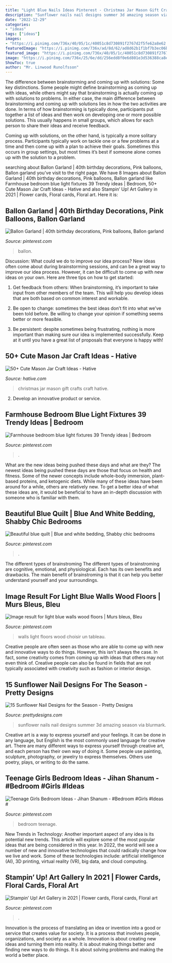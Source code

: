 ```yaml
---
title: "Light Blue Nails Ideas Pinterest - Christmas Jar Mason Gift Crafts Craft Hative"
description: "Sunflower nails nail designs summer 3d amazing season via blurmark"
date: "2022-12-29"
categories:
- "ideas"
tags: ["ideas"]
images:
- "https://i.pinimg.com/736x/40/05/1c/40051c8d730891f2767d2f5fe62a8e62.jpg"
featuredImage: "https://i.pinimg.com/736x/ad/8d/62/ad8d62b1f1bf7b3ec06b645be6a48e07.jpg"
featured_image: "https://i.pinimg.com/736x/40/05/1c/40051c8d730891f2767d2f5fe62a8e62.jpg"
image: "https://i.pinimg.com/736x/25/6e/dd/256edd8f0e6d801e3d536388ca8ed91e.jpg"
ShowToc: true
author: "Mr. Linwood Runolfsson"
---
```



The difference between brainstorming and coming up with solutions: Some key distinctions.
Some people might define brainstorming as coming up with ideas, while others might say that brainstorming is actually coming up with solutions to problems. In either case, the main difference between brainstorming and coming up with solutions lies in how the two activities are done.
In terms of how brainstorming is typically done, participants put together a list of ideas and then work on developing one or more possible solutions. This usually happens in small groups, which allows for each person to share their ideas and receive feedback.

Coming up with solutions, on the other hand, is typically a more solitary process. Participants typically work on tackle one or a few problems at a time and then come up with a plan to achieve their goals. Sometimes this occurs in group settings, but most times it’s best if someone alone comes up with the solution to a problem.

	

		
searching about Ballon Garland | 40th birthday decorations, Pink balloons, Ballon garland you've visit to the right page. We have 8 Images about Ballon Garland | 40th birthday decorations, Pink balloons, Ballon garland like Farmhouse bedroom blue light fixtures 39 Trendy ideas | Bedroom, 50+ Cute Mason Jar Craft Ideas - Hative and also Stampin’ Up! Art Gallery in 2021 | Flower cards, Floral cards, Floral art. Here it is:
		
    
## Ballon Garland | 40th Birthday Decorations, Pink Balloons, Ballon Garland

<img loading=lazy src="https://i.pinimg.com/736x/49/e7/71/49e771166b24a7dff40b67dcaa8667a1.jpg" onerror="this.onerror=null;this.src='https://tse4.mm.bing.net/th?id=OIP.vv1BXhMY3BkJI7e3ld8ZYwHaKn&amp;pid=15.1';" alt="Ballon Garland | 40th birthday decorations, Pink balloons, Ballon garland">

_Source: pinterest.com_

>ballon. 

	

Discussion: What could we do to improve our idea process?
New ideas often come about during brainstorming sessions, and can be a great way to improve our idea process. However, it can be difficult to come up with new ideas on your own. Here are three tips on how to get started:
1. Get feedback from others: When brainstorming, it’s important to take input from other members of the team. This will help you develop ideas that are both based on common interest and workable.

2. Be open to change: sometimes the best ideas don’t fit into what we’ve been told before. Be willing to change your opinion if something seems better or more feasible.

3. Be persistent: despite sometimes being frustrating, nothing is more important than making sure our idea is implemented successfully. Keep at it until you have a great list of proposals that everyone is happy with!

    
## 50+ Cute Mason Jar Craft Ideas - Hative

<img loading=lazy src="https://hative.com/wp-content/uploads/2014/02/mason-jar-crafts/christmas-food-gift-13.jpg" onerror="this.onerror=null;this.src='https://tse1.mm.bing.net/th?id=OIP.IOWvQxpGKOKAEkRgncZulQHaHa&amp;pid=15.1';" alt="50+ Cute Mason Jar Craft Ideas - Hative">

_Source: hative.com_

>christmas jar mason gift crafts craft hative. 

	

2. Develop an innovative product or service.

    
## Farmhouse Bedroom Blue Light Fixtures 39 Trendy Ideas | Bedroom

<img loading=lazy src="https://i.pinimg.com/736x/ff/28/b5/ff28b595cbab090f6653db42b78c3e75.jpg" onerror="this.onerror=null;this.src='https://tse2.mm.bing.net/th?id=OIP.G0-BXjjn6XjcCnPg3EDUIwAAAA&amp;pid=15.1';" alt="Farmhouse bedroom blue light fixtures 39 Trendy ideas | Bedroom">

_Source: pinterest.com_

>. 

	

What are the new ideas being pushed these days and what are they?
The newest ideas being pushed these days are those that focus on health and fitness. Some of the newer concepts include whole-body immersion, plant-based proteins, and ketogenic diets. While many of these ideas have been around for a while, others are relatively new. To get a better idea of what these ideas are, it would be beneficial to have an in-depth discussion with someone who is familiar with them.

    
## Beautiful Blue Quilt | Blue And White Bedding, Shabby Chic Bedrooms

<img loading=lazy src="https://i.pinimg.com/736x/d1/c7/3d/d1c73ddfb8c6b725f4d3ed8c13e3be82--comforters.jpg" onerror="this.onerror=null;this.src='https://tse2.mm.bing.net/th?id=OIP.CyJ_lpg8FJYBe6UFGg6n-AHaNJ&amp;pid=15.1';" alt="Beautiful blue quilt | Blue and white bedding, Shabby chic bedrooms">

_Source: pinterest.com_

>. 

	

The different types of brainstroming
The different types of brainstroming are cognitive, emotional, and physiological. Each has its own benefits and drawbacks. The main benefit of brainstroming is that it can help you better understand yourself and your surroundings.

    
## Image Result For Light Blue Walls Wood Floors | Murs Bleus, Bleu

<img loading=lazy src="https://i.pinimg.com/736x/40/05/1c/40051c8d730891f2767d2f5fe62a8e62.jpg" onerror="this.onerror=null;this.src='https://tse3.mm.bing.net/th?id=OIP.s_azRw9zBhT1Hbxa8OlPLgHaLC&amp;pid=15.1';" alt="Image result for light blue walls wood floors | Murs bleus, Bleu">

_Source: pinterest.com_

>walls light floors wood choisir un tableau. 

	

Creative people are often seen as those who are able to come up with new and innovative ways to do things. However, this isn't always the case. In fact, some creativity comes from coming up with ideas that others may not even think of. Creative people can also be found in fields that are not typically associated with creativity such as fashion or interior design.

    
## 15 Sunflower Nail Designs For The Season - Pretty Designs

<img loading=lazy src="https://www.prettydesigns.com/wp-content/uploads/2014/06/3D-Sunflower-Nails.jpg" onerror="this.onerror=null;this.src='https://tse4.mm.bing.net/th?id=OIP.xjlkz4syPrYAf3MMquZRfgHaJ3&amp;pid=15.1';" alt="15 Sunflower Nail Designs for the Season - Pretty Designs">

_Source: prettydesigns.com_

>sunflower nails nail designs summer 3d amazing season via blurmark. 

	

Creative art is a way to express yourself and your feelings. It can be done in any language, but English is the most commonly used language for creative art. There are many different ways to express yourself through creative art, and each person has their own way of doing it. Some people use painting, sculpture, photography, or jewelry to express themselves. Others use poetry, plays, or writing to do the same.

    
## Teenage Girls Bedroom Ideas - Jihan Shanum - #Bedroom #Girls #Ideas #

<img loading=lazy src="https://i.pinimg.com/736x/25/6e/dd/256edd8f0e6d801e3d536388ca8ed91e.jpg" onerror="this.onerror=null;this.src='https://tse4.mm.bing.net/th?id=OIP.WILg1RTUOcA1S4kLjOXXqgHaJ3&amp;pid=15.1';" alt="Teenage Girls Bedroom Ideas - Jihan Shanum - #Bedroom #Girls #Ideas #">

_Source: pinterest.com_

>bedroom teenage. 

	

New Trends in Technology: Another important aspect of any idea is its potential new trends. This article will explore some of the most popular ideas that are being considered in this year.
In 2022, the world will see a number of new and innovative technologies that could radically change how we live and work. Some of these technologies include: artificial intelligence (AI), 3D printing, virtual reality (VR), big data, and cloud computing.

    
## Stampin’ Up! Art Gallery In 2021 | Flower Cards, Floral Cards, Floral Art

<img loading=lazy src="https://i.pinimg.com/736x/ad/8d/62/ad8d62b1f1bf7b3ec06b645be6a48e07.jpg" onerror="this.onerror=null;this.src='https://tse1.mm.bing.net/th?id=OIP.8mzl5HHIb47Qt5qAr5RnkAHaJ3&amp;pid=15.1';" alt="Stampin’ Up! Art Gallery in 2021 | Flower cards, Floral cards, Floral art">

_Source: pinterest.com_

>. 

	

Innovation is the process of translating an idea or invention into a good or service that creates value for society. It is a process that involves people, organizations, and society as a whole. Innovation is about creating new ideas and turning them into reality. It is about making things better and finding new ways to do things. It is about solving problems and making the world a better place.

